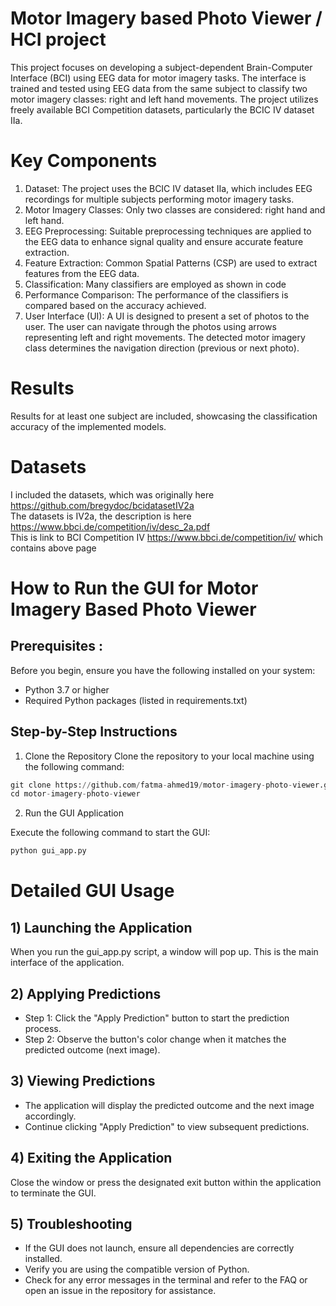 # Motor Imagery based Photo Viewer / HCI project
This project focuses on developing a subject-dependent Brain-Computer Interface (BCI) using EEG data for motor imagery tasks. The interface is trained and tested using EEG data from the same subject to classify two motor imagery classes: right and left hand movements. The project utilizes freely available BCI Competition datasets, particularly the BCIC IV dataset IIa.

# Key Components
1) Dataset: The project uses the BCIC IV dataset IIa, which includes EEG recordings for multiple subjects performing motor imagery tasks.
2) Motor Imagery Classes: Only two classes are considered: right hand and left hand.
3) EEG Preprocessing: Suitable preprocessing techniques are applied to the EEG data to enhance signal quality and ensure accurate feature extraction.
4) Feature Extraction: Common Spatial Patterns (CSP) are used to extract features from the EEG data.
5) Classification: Many classifiers are employed as shown in code
6) Performance Comparison: The performance of the classifiers is compared based on the accuracy achieved.
7) User Interface (UI): A UI is designed to present a set of photos to the user. The user can navigate through the photos using arrows representing left and right movements. The detected motor imagery class determines the navigation direction (previous or next photo).

# Results
Results for at least one subject are included, showcasing the classification accuracy of the implemented models.

# Datasets
I included the datasets, which was originally here https://github.com/bregydoc/bcidatasetIV2a  
The datasets is IV2a, the description is here https://www.bbci.de/competition/iv/desc_2a.pdf  
This is link to BCI Competition IV https://www.bbci.de/competition/iv/ which contains above page

# How to Run the GUI for Motor Imagery Based Photo Viewer
## Prerequisites :
 
Before you begin, ensure you have the following installed on your system:
- Python 3.7 or higher
-  Required Python packages (listed in requirements.txt)
   
## Step-by-Step Instructions
1) Clone the Repository 
Clone the repository to your local machine using the following command:

```python
git clone https://github.com/fatma-ahmed19/motor-imagery-photo-viewer.git
cd motor-imagery-photo-viewer
```
2) Run the GUI Application

Execute the following command to start the GUI:
```python
python gui_app.py
```
# Detailed GUI Usage
## 1) Launching the Application

When you run the gui_app.py script, a window will pop up. This is the main interface of the application.

## 2) Applying Predictions

  - Step 1: Click the "Apply Prediction" button to start the prediction process.
  - Step 2: Observe the button's color change when it matches the predicted outcome (next image).
    
## 3) Viewing Predictions

   - The application will display the predicted outcome and the next image accordingly.
   - Continue clicking "Apply Prediction" to view subsequent predictions.

## 4) Exiting the Application

Close the window or press the designated exit button within the application to terminate the GUI.

## 5) Troubleshooting

   - If the GUI does not launch, ensure all dependencies are correctly installed.
   - Verify you are using the compatible version of Python.
   - Check for any error messages in the terminal and refer to the FAQ or open an issue in the repository for assistance.

